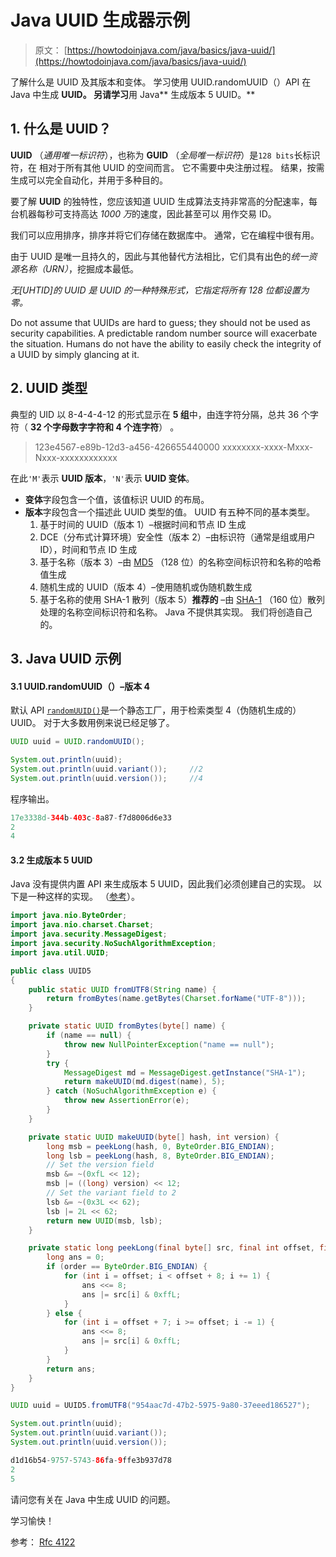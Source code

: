 # Java UUID 生成器示例

> 原文： [https://howtodoinjava.com/java/basics/java-uuid/](https://howtodoinjava.com/java/basics/java-uuid/)

了解什么是 UUID 及其版本和变体。 学习使用 UUID.randomUUID（）API 在 Java 中生成 **UUID。 另请学习**用 Java** 生成版本 5 UUID。**

## 1\. 什么是 UUID？

**UUID** （*通用唯一标识符*），也称为 **GUID** （*全局唯一标识符*）是`128 bits`长标识符，在 相对于所有其他 UUID 的空间而言。 它不需要中央注册过程。 结果，按需生成可以完全自动化，并用于多种目的。

要了解 **UUID** 的独特性，您应该知道 UUID 生成算法支持非常高的分配速率，每台机器每秒可支持高达 *1000 万*的速度，因此甚至可以 用作交易 ID。

我们可以应用排序，排序并将它们存储在数据库中。 通常，它在编程中很有用。

由于 UUID 是唯一且持久的，因此与其他替代方法相比，它们具有出色的*统一资源名称（URN）*，挖掘成本最低。

*无[UHTID]的 UUID 是 UUID 的一种特殊形式，它指定将所有 128 位都设置为零。*

Do not assume that UUIDs are hard to guess; they should not be used as security capabilities. A predictable random number source will exacerbate the situation. Humans do not have the ability to easily check the integrity of a UUID by simply glancing at it.

## 2\. UUID 类型

典型的 UID 以 8-4-4-4-12 的形式显示在 **5 组**中，由连字符分隔，总共 36 个字符（ **32 个字母数字字符和 4 个连字符**） 。

> 123e4567-e89b-12d3-a456-426655440000
> xxxxxxxx-xxxx-Mxxx-Nxxx-xxxxxxxxxxxx

在此`'M'`表示 **UUID 版本**，`'N'`表示 **UUID 变体**。

*   **变体**字段包含一个值，该值标识 UUID 的布局。
*   **版本**字段包含一个描述此 UUID 类型的值。 UUID 有五种不同的基本类型。
    1.  基于时间的 UUID（版本 1）–根据时间和节点 ID 生成
    2.  DCE（分布式计算环境）安全性（版本 2）–由标识符（通常是组或用户 ID），时间和节点 ID 生成
    3.  基于名称（版本 3）–由 [MD5](https://howtodoinjava.com/java/io/how-to-generate-sha-or-md5-file-checksum-hash-in-java/) （128 位）的名称空间标识符和名称的哈希值生成
    4.  随机生成的 UUID（版本 4）–使用随机或伪随机数生成
    5.  基于名称的使用 SHA-1 散列（版本 5）**推荐的** –由 [SHA-1](https://howtodoinjava.com/security/how-to-generate-secure-password-hash-md5-sha-pbkdf2-bcrypt-examples/) （160 位）散列处理的名称空间标识符和名称。 Java 不提供其实现。 我们将创造自己的。

## 3\. Java UUID 示例

#### 3.1 UUID.randomUUID（）–版本 4

默认 API [`randomUUID()`](https://docs.oracle.com/javase/8/docs/api/java/util/UUID.html#randomUUID--)是一个静态工厂，用于检索类型 4（伪随机生成的）UUID。 对于大多数用例来说已经足够了。

```java
UUID uuid = UUID.randomUUID();

System.out.println(uuid);
System.out.println(uuid.variant());		//2
System.out.println(uuid.version());		//4

```

程序输出。

```java
17e3338d-344b-403c-8a87-f7d8006d6e33
2
4

```

#### 3.2 生成版本 5 UUID

Java 没有提供内置 API 来生成版本 5 UUID，因此我们必须创建自己的实现。 以下是一种这样的实现。 （[参考](https://github.com/rootsdev/polygenea/blob/master/java/src/org/rootsdev/polygenea/UUID5.java)）。

```java
import java.nio.ByteOrder;
import java.nio.charset.Charset;
import java.security.MessageDigest;
import java.security.NoSuchAlgorithmException;
import java.util.UUID;

public class UUID5 
{
	public static UUID fromUTF8(String name) {
		return fromBytes(name.getBytes(Charset.forName("UTF-8")));
	}

	private static UUID fromBytes(byte[] name) {
		if (name == null) {
			throw new NullPointerException("name == null");
		}
		try {
			MessageDigest md = MessageDigest.getInstance("SHA-1");
			return makeUUID(md.digest(name), 5);
		} catch (NoSuchAlgorithmException e) {
			throw new AssertionError(e);
		}
	}

	private static UUID makeUUID(byte[] hash, int version) {
		long msb = peekLong(hash, 0, ByteOrder.BIG_ENDIAN);
		long lsb = peekLong(hash, 8, ByteOrder.BIG_ENDIAN);
		// Set the version field
		msb &= ~(0xfL << 12);
		msb |= ((long) version) << 12;
		// Set the variant field to 2
		lsb &= ~(0x3L << 62);
		lsb |= 2L << 62;
		return new UUID(msb, lsb);
	}

	private static long peekLong(final byte[] src, final int offset, final ByteOrder order) {
		long ans = 0;
		if (order == ByteOrder.BIG_ENDIAN) {
			for (int i = offset; i < offset + 8; i += 1) {
				ans <<= 8;
				ans |= src[i] & 0xffL;
			}
		} else {
			for (int i = offset + 7; i >= offset; i -= 1) {
				ans <<= 8;
				ans |= src[i] & 0xffL;
			}
		}
		return ans;
	}
}

```

```java
UUID uuid = UUID5.fromUTF8("954aac7d-47b2-5975-9a80-37eeed186527");

System.out.println(uuid);
System.out.println(uuid.variant());
System.out.println(uuid.version());

```

```java
d1d16b54-9757-5743-86fa-9ffe3b937d78
2
5

```

请问您有关在 Java 中生成 UUID 的问题。

学习愉快！

参考： [Rfc 4122](https://tools.ietf.org/html/rfc4122)